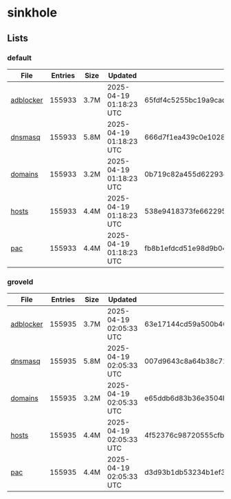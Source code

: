 # sinkhole

## Lists

### default

|File|Entries|Size|Updated|Hash|
|-|-|-|-|-|
|[adblocker](https://raw.githubusercontent.com/groveld/sinkhole/lists/default/adblocker.txt)|155933|3.7M|2025-04-19 01:18:23 UTC|65fdf4c5255bc19a9cadbc7e5d2c20a64f21502b684a8150b2732757c098139b|
|[dnsmasq](https://raw.githubusercontent.com/groveld/sinkhole/lists/default/dnsmasq.txt)|155933|5.8M|2025-04-19 01:18:23 UTC|666d7f1ea439c0e102841b8cf42a2b6448b847187cd72a4f899cb2919a0f602d|
|[domains](https://raw.githubusercontent.com/groveld/sinkhole/lists/default/domains.txt)|155933|3.2M|2025-04-19 01:18:23 UTC|0b719c82a455d62293da52006127fc2b05127644896102f76669b3242a677df7|
|[hosts](https://raw.githubusercontent.com/groveld/sinkhole/lists/default/hosts.txt)|155933|4.4M|2025-04-19 01:18:23 UTC|538e9418373fe6622955ef281bcb4422536a4c01fe9614e2ad286053496924ab|
|[pac](https://raw.githubusercontent.com/groveld/sinkhole/lists/default/pac.txt)|155933|4.4M|2025-04-19 01:18:23 UTC|fb8b1efdcd51e98d9b04f80bf473099cbb14c806c4136d4b31e7592ce8c6a1d0|

### groveld

|File|Entries|Size|Updated|Hash|
|-|-|-|-|-|
|[adblocker](https://raw.githubusercontent.com/groveld/sinkhole/lists/groveld/adblocker.txt)|155935|3.7M|2025-04-19 02:05:33 UTC|63e17144cd59a500b464dd9ff082ccdbda82ecd2f710e27541092ba725f36966|
|[dnsmasq](https://raw.githubusercontent.com/groveld/sinkhole/lists/groveld/dnsmasq.txt)|155935|5.8M|2025-04-19 02:05:33 UTC|007d9643c8a64b38c714edd4d61885420ca69fda652362e61b3fbd3c7fadaa9f|
|[domains](https://raw.githubusercontent.com/groveld/sinkhole/lists/groveld/domains.txt)|155935|3.2M|2025-04-19 02:05:33 UTC|e65ddb6d83b36e3504b98ad75861cee76bea489ba205969cbf6447e89a328f11|
|[hosts](https://raw.githubusercontent.com/groveld/sinkhole/lists/groveld/hosts.txt)|155935|4.4M|2025-04-19 02:05:33 UTC|4f52376c98720555cfbf25dcc8a399b2c3968670d8c798b0743322517efcee36|
|[pac](https://raw.githubusercontent.com/groveld/sinkhole/lists/groveld/pac.txt)|155935|4.4M|2025-04-19 02:05:33 UTC|d3d93b1db53234b1ef375e418a02a6090ec54d338dc734987f65c86411535c5c|
